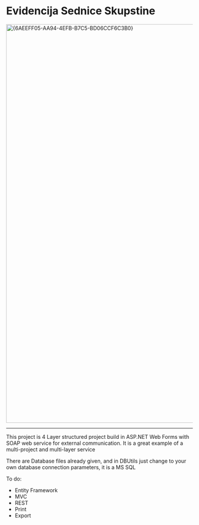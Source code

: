 # Evidencija Sednice Skupstine

<img width="1644" height="1074" alt="{6AEEFF05-AA94-4EFB-B7C5-BD06CCF6C3B0}" src="https://github.com/user-attachments/assets/826bf2a8-4042-4b1b-bebd-d285bc2c41c7" />

---
This project is 4 Layer structured project build in ASP.NET Web Forms with SOAP web service for external communication. It is a great example of a multi-project and multi-layer service

There are Database files already given, and in DBUtils just change to your own database connection parameters, it is a MS SQL

To do:
* Entity Framework
* MVC
* REST
* Print
* Export
